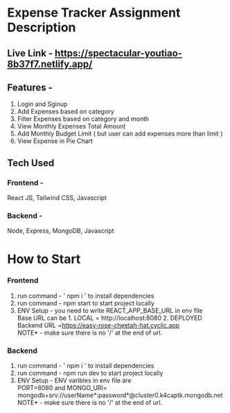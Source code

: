 # Expense Tracker Assignment Description

## Live Link - https://spectacular-youtiao-8b37f7.netlify.app/

## Features -
1. Login and Sginup
2. Add Expenses based on category
3. Filter Expenses based on category and month
4. View Monthly Expenses Total Amount
5. Add Monthly Budget Limit ( but user can add expenses more than limit )
6. View Expense in Pie Chart

## Tech Used 
 ### Frontend - 
 React JS, Tailwind CSS, Javascript
 ### Backend - 
 Node, Express, MongoDB, Javascript

# How to Start
### Frontend 
1. run command - ' npm i ' to install dependencies
2. run command -  npm start  to start project locally
3. ENV Setup - you need to write REACT_APP_BASE_URL in env file <br/>
Base URL can be 1. LOCAL = http://localhost:8080 2. DEPLOYED Backend URL =https://easy-rose-cheetah-hat.cyclic.app <br/>
NOTE* - make sure there is no '/' at the end of url.

### Backend
1. run command - ' npm i ' to install dependencies
2. run command -  npm run dev to start project locally
3. ENV Setup - ENV varibles in env file are <br/>
PORT=8080 and MONGO_URI= mongodb+srv://userName*:password*@cluster0.k4captk.mongodb.net  <br/>
NOTE* - make sure there is no '/' at the end of url.

